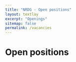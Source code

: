 ```yaml
---
title: "NRDG - Open positions"
layout: textlay
excerpt: "Openings"
sitemap: false
permalink: /vacancies
---
```


# Open positions


<!-- <figure>
<img src="{{ site.url }}{{ site.baseurl }}/images/picpic/Gallery/DSC_0696.jpg" width="95%">
</figure> -->
